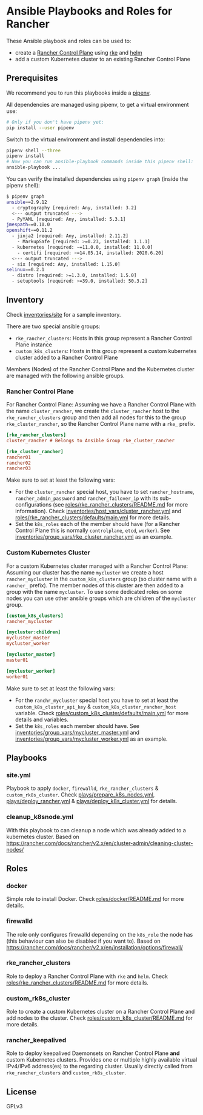 # Ansible Playbooks and Roles for Rancher

These Ansible playbook and roles can be used to:
* create a [Rancher Control Plane](https://rancher.com/) using [rke](https://github.com/rancher/rke) and [helm](https://helm.sh/)
* add a custom Kubernetes cluster to an existing Rancher Control Plane

## Prerequisites
We recommend you to run this playbooks inside a [pipenv](https://pipenv.pypa.io/en/latest/).

All dependencies are managed using pipenv, to get a virtual environment use:
```bash
# Only if you don't have pipenv yet:
pip install --user pipenv
```

Switch to the virtual environment and install dependencies into:
```bash
pipenv shell --three
pipenv install
# Now you can run ansible-playbook commands inside this pipenv shell:
ansible-playbook ...
```

You can verify the installed dependencies using `pipenv graph` (inside the pipenv shell):
```bash
$ pipenv graph
ansible==2.9.12
  - cryptography [required: Any, installed: 3.2]
  <--- output truncated --->
  - PyYAML [required: Any, installed: 5.3.1]
jmespath==0.10.0
openshift==0.11.2
  - jinja2 [required: Any, installed: 2.11.2]
    - MarkupSafe [required: >=0.23, installed: 1.1.1]
  - kubernetes [required: ~=11.0.0, installed: 11.0.0]
    - certifi [required: >=14.05.14, installed: 2020.6.20]
  <--- output truncated --->
  - six [required: Any, installed: 1.15.0]
selinux==0.2.1
  - distro [required: >=1.3.0, installed: 1.5.0]
  - setuptools [required: >=39.0, installed: 50.3.2]
```

## Inventory

Check [inventories/site](./inventories/site) for a sample inventory.

There are two special ansible groups:
* `rke_rancher_clusters`: Hosts in this group represent a Rancher Control Plane instance
* `custom_k8s_clusters`: Hosts in this group represent a custom kubernetes cluster added to a Rancher Control Plane

Members (Nodes) of the Rancher Control Plane and the Kubernetes cluster are managed with the following ansible groups.

### Rancher Control Plane

For Rancher Control Plane: Assuming we have a Rancher Control Plane with the name `cluster_rancher`, we create the `cluster_rancher` host to the `rke_rancher_clusters` group and then add all nodes for this to the group `rke_cluster_rancher`, so the Rancher Control Plane name with a `rke_` prefix.

```ini
[rke_rancher_clusters]
cluster_rancher # Belongs to Ansible Group rke_cluster_rancher

[rke_cluster_rancher]
rancher01
rancher02
rancher03

```

Make sure to set at least the following vars:
* For the `cluster_rancher` special host, you have to set `rancher_hostname`, `rancher_admin_password` and `rancher_failover_ip` with its sub-configurations (see [roles/rke_rancher_clusters/README.md](roles/rke_rancher_clusters/README.md) for more information). Check [inventories/host_vars/cluster_rancher.yml](./inventories/host_vars/cluster_rancher.yml) and [roles/rke_rancher_clusters/defaults/main.yml](./roles/rke_rancher_clusters/defaults/main.yml]) for more details.
* Set the `k8s_roles` each of the member should have (for a Rancher Control Plane this is normally `controlplane`, `etcd`, `worker`). See [inventories/group_vars/rke_cluster_rancher.yml](./inventories/group_vars/rke_cluster_rancher.yml) as an example.


### Custom Kubernetes Cluster

For a custom Kubernetes cluster managed with a Rancher Control Plane: Assuming our cluster has the name `mycluster` we create a host `rancher_mycluster` in the `custom_k8s_clusters` group (so cluster name with a `rancher_` prefix). The member nodes of this cluster are then added to a group with the name `mycluster`. To use some dedicated roles on some nodes you can use other ansible groups which are children of the `mycluster` group. 


```ini
[custom_k8s_clusters]
rancher_mycluster

[mycluster:children]
mycluster_master
mycluster_worker

[mycluster_master]
master01

[mycluster_worker]
worker01
```

Make sure to set at least the following vars:
* For the `ranchr_mycluster` special host you have to set at least the `custom_k8s_cluster_api_key` & `custom_k8s_cluster_rancher_host` variable. Check [roles/custom_k8s_cluster/defaults/main.yml](./roles/custom_k8s_cluster/defaults/main.yml]) for more details and variables.
* Set the `k8s_roles` each member should have. See [inventories/group_vars/mycluster_master.yml](./inventories/group_vars/mycluster_master.yml) and [inventories/group_vars/mycluster_worker.yml](./inventories/group_vars/mycluster_worker.yml) as an example.

## Playbooks

### site.yml

Playbook to apply `docker`, `firewalld`, `rke_rancher_clusters` & `custom_rk8s_cluster`. Check [plays/prepare_k8s_nodes.yml](./plays/prepare_k8s_nodes.yml), [plays/deploy_rancher.yml](./plays/deploy_rancher.yml) & [plays/deploy_k8s_cluster.yml](./plays/deploy_k8s_cluster.yml) for details.

### cleanup_k8snode.yml

With this playbook to can cleanup a node which was already added to a kubernetes cluster. Based on https://rancher.com/docs/rancher/v2.x/en/cluster-admin/cleaning-cluster-nodes/

## Roles

### docker

Simple role to install Docker. Check [roles/docker/README.md](./roles/docker/README.md) for more details.

### firewalld

The role only configures firewalld depending on the `k8s_role` the node has (this behaviour can also be disabled if you want to). Based on https://rancher.com/docs/rancher/v2.x/en/installation/options/firewall/

### rke_rancher_clusters

Role to deploy a Rancher Control Plane with `rke` and `helm`. Check [roles/rke_rancher_clusters/README.md](./roles/rke_rancher_clusters/README.md) for more details.

### custom_rk8s_cluster

Role to create a custom Kubernetes cluster on a Rancher Control Plane and add nodes to the cluster. Check [roles/custom_k8s_cluster/README.md](./roles/custom_k8s_cluster/README.md) for more details.

### rancher_keepalived

Role to deploy keepalived Daemonsets on Rancher Control Plane **and** custom Kubernetes clusters. Provides one or multiple highly available virtual IPv4/IPv6 address(es) to the regarding cluster. Usually directly called from `rke_rancher_clusters` and `custom_rk8s_cluster`.

## License

GPLv3
